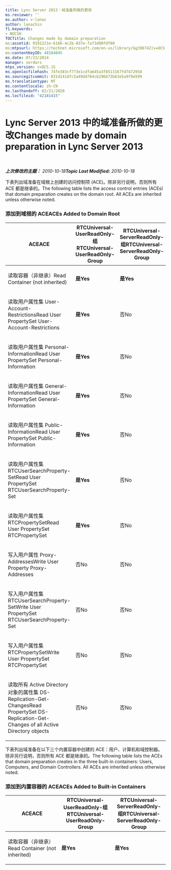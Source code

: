 ```yaml
---
title: Lync Server 2013：域准备所做的更改
ms.reviewer: ''
ms.author: v-lanac
author: lanachin
f1.keywords:
- NOCSH
TOCTitle: Changes made by domain preparation
ms:assetid: 9191221e-6166-4c2b-837e-fa73d90fdf80
ms:mtpsurl: https://technet.microsoft.com/en-us/library/Gg398742(v=OCS.15)
ms:contentKeyID: 48184845
ms.date: 07/23/2014
manager: serdars
mtps_version: v=OCS.15
ms.openlocfilehash: 74fe383cf773e1cdfa645a3f8513167fd7472958
ms.sourcegitcommit: 831d141dfc5a49dd764cb296b73b63e5a9f8e599
ms.translationtype: MT
ms.contentlocale: zh-CN
ms.lasthandoff: 02/21/2020
ms.locfileid: "42181415"
---
```

<div data-xmlns="http://www.w3.org/1999/xhtml">

<div class="topic" data-xmlns="http://www.w3.org/1999/xhtml" data-msxsl="urn:schemas-microsoft-com:xslt" data-cs="https://msdn.microsoft.com/">

<div data-asp="https://msdn2.microsoft.com/asp">

# <a name="changes-made-by-domain-preparation-in-lync-server-2013"></a><span data-ttu-id="1387d-102">Lync Server 2013 中的域准备所做的更改</span><span class="sxs-lookup"><span data-stu-id="1387d-102">Changes made by domain preparation in Lync Server 2013</span></span>

</div>

<div id="mainSection">

<div id="mainBody">

<span> </span>

<span data-ttu-id="1387d-103">_**上次修改的主题：** 2010-10-18_</span><span class="sxs-lookup"><span data-stu-id="1387d-103">_**Topic Last Modified:** 2010-10-18_</span></span>

<span data-ttu-id="1387d-p101">下表列出域准备在域根上创建的访问控制项 (ACE)。除非另行说明，否则所有 ACE 都是继承的。</span><span class="sxs-lookup"><span data-stu-id="1387d-p101">The following table lists the access control entries (ACEs) that domain preparation creates on the domain root. All ACEs are inherited unless otherwise noted.</span></span>

<div id="sectionSection0" class="section">

### <a name="aces-added-to-domain-root"></a><span data-ttu-id="1387d-106">添加到域根的 ACE</span><span class="sxs-lookup"><span data-stu-id="1387d-106">ACEs Added to Domain Root</span></span>

<table style="width:100%;">
<colgroup>
<col style="width: 16%" />
<col style="width: 16%" />
<col style="width: 16%" />
<col style="width: 16%" />
<col style="width: 16%" />
<col style="width: 16%" />
</colgroup>
<thead>
<tr class="header">
<th><span data-ttu-id="1387d-107">ACE</span><span class="sxs-lookup"><span data-stu-id="1387d-107">ACE</span></span></th>
<th><span data-ttu-id="1387d-108">RTCUniversal-UserReadOnly-组</span><span class="sxs-lookup"><span data-stu-id="1387d-108">RTCUniversal-UserReadOnly-Group</span></span></th>
<th><span data-ttu-id="1387d-109">RTCUniversal-ServerReadOnly-组</span><span class="sxs-lookup"><span data-stu-id="1387d-109">RTCUniversal-ServerReadOnly-Group</span></span></th>
<th><span data-ttu-id="1387d-110">RTCUniversal-UserAdmins</span><span class="sxs-lookup"><span data-stu-id="1387d-110">RTCUniversal-UserAdmins</span></span></th>
<th><span data-ttu-id="1387d-111">RTCHSUniversal-服务</span><span class="sxs-lookup"><span data-stu-id="1387d-111">RTCHSUniversal-Services</span></span></th>
<th><span data-ttu-id="1387d-112">已通过身份验证-用户</span><span class="sxs-lookup"><span data-stu-id="1387d-112">Authenticated-Users</span></span></th>
</tr>
</thead>
<tbody>
<tr class="odd">
<td><p><span data-ttu-id="1387d-113">读取容器（非继承）</span><span class="sxs-lookup"><span data-stu-id="1387d-113">Read Container (not inherited)</span></span></p></td>
<td><p><span data-ttu-id="1387d-114"><strong>是</strong></span><span class="sxs-lookup"><span data-stu-id="1387d-114"><strong>Yes</strong></span></span></p></td>
<td><p><span data-ttu-id="1387d-115"><strong>是</strong></span><span class="sxs-lookup"><span data-stu-id="1387d-115"><strong>Yes</strong></span></span></p></td>
<td><p><span data-ttu-id="1387d-116">否</span><span class="sxs-lookup"><span data-stu-id="1387d-116">No</span></span></p></td>
<td><p><span data-ttu-id="1387d-117">否</span><span class="sxs-lookup"><span data-stu-id="1387d-117">No</span></span></p></td>
<td><p><span data-ttu-id="1387d-118">否</span><span class="sxs-lookup"><span data-stu-id="1387d-118">No</span></span></p></td>
</tr>
<tr class="even">
<td><p><span data-ttu-id="1387d-119">读取用户属性集 User-Account-Restrictions</span><span class="sxs-lookup"><span data-stu-id="1387d-119">Read User PropertySet User-Account-Restrictions</span></span></p></td>
<td><p><span data-ttu-id="1387d-120"><strong>是</strong></span><span class="sxs-lookup"><span data-stu-id="1387d-120"><strong>Yes</strong></span></span></p></td>
<td><p><span data-ttu-id="1387d-121">否</span><span class="sxs-lookup"><span data-stu-id="1387d-121">No</span></span></p></td>
<td><p><span data-ttu-id="1387d-122">否</span><span class="sxs-lookup"><span data-stu-id="1387d-122">No</span></span></p></td>
<td><p><span data-ttu-id="1387d-123">否</span><span class="sxs-lookup"><span data-stu-id="1387d-123">No</span></span></p></td>
<td><p><span data-ttu-id="1387d-124">否</span><span class="sxs-lookup"><span data-stu-id="1387d-124">No</span></span></p></td>
</tr>
<tr class="odd">
<td><p><span data-ttu-id="1387d-125">读取用户属性集 Personal-Information</span><span class="sxs-lookup"><span data-stu-id="1387d-125">Read User PropertySet Personal-Information</span></span></p></td>
<td><p><span data-ttu-id="1387d-126"><strong>是</strong></span><span class="sxs-lookup"><span data-stu-id="1387d-126"><strong>Yes</strong></span></span></p></td>
<td><p><span data-ttu-id="1387d-127">否</span><span class="sxs-lookup"><span data-stu-id="1387d-127">No</span></span></p></td>
<td><p><span data-ttu-id="1387d-128">否</span><span class="sxs-lookup"><span data-stu-id="1387d-128">No</span></span></p></td>
<td><p><span data-ttu-id="1387d-129">否</span><span class="sxs-lookup"><span data-stu-id="1387d-129">No</span></span></p></td>
<td><p><span data-ttu-id="1387d-130">否</span><span class="sxs-lookup"><span data-stu-id="1387d-130">No</span></span></p></td>
</tr>
<tr class="even">
<td><p><span data-ttu-id="1387d-131">读取用户属性集 General-Information</span><span class="sxs-lookup"><span data-stu-id="1387d-131">Read User PropertySet General-Information</span></span></p></td>
<td><p><span data-ttu-id="1387d-132"><strong>是</strong></span><span class="sxs-lookup"><span data-stu-id="1387d-132"><strong>Yes</strong></span></span></p></td>
<td><p><span data-ttu-id="1387d-133">否</span><span class="sxs-lookup"><span data-stu-id="1387d-133">No</span></span></p></td>
<td><p><span data-ttu-id="1387d-134">否</span><span class="sxs-lookup"><span data-stu-id="1387d-134">No</span></span></p></td>
<td><p><span data-ttu-id="1387d-135">否</span><span class="sxs-lookup"><span data-stu-id="1387d-135">No</span></span></p></td>
<td><p><span data-ttu-id="1387d-136">否</span><span class="sxs-lookup"><span data-stu-id="1387d-136">No</span></span></p></td>
</tr>
<tr class="odd">
<td><p><span data-ttu-id="1387d-137">读取用户属性集 Public-Information</span><span class="sxs-lookup"><span data-stu-id="1387d-137">Read User PropertySet Public-Information</span></span></p></td>
<td><p><span data-ttu-id="1387d-138"><strong>是</strong></span><span class="sxs-lookup"><span data-stu-id="1387d-138"><strong>Yes</strong></span></span></p></td>
<td><p><span data-ttu-id="1387d-139">否</span><span class="sxs-lookup"><span data-stu-id="1387d-139">No</span></span></p></td>
<td><p><span data-ttu-id="1387d-140">否</span><span class="sxs-lookup"><span data-stu-id="1387d-140">No</span></span></p></td>
<td><p><span data-ttu-id="1387d-141">否</span><span class="sxs-lookup"><span data-stu-id="1387d-141">No</span></span></p></td>
<td><p><span data-ttu-id="1387d-142">否</span><span class="sxs-lookup"><span data-stu-id="1387d-142">No</span></span></p></td>
</tr>
<tr class="even">
<td><p><span data-ttu-id="1387d-143">读取用户属性集 RTCUserSearchProperty-Set</span><span class="sxs-lookup"><span data-stu-id="1387d-143">Read User PropertySet RTCUserSearchProperty-Set</span></span></p></td>
<td><p><span data-ttu-id="1387d-144"><strong>是</strong></span><span class="sxs-lookup"><span data-stu-id="1387d-144"><strong>Yes</strong></span></span></p></td>
<td><p><span data-ttu-id="1387d-145">否</span><span class="sxs-lookup"><span data-stu-id="1387d-145">No</span></span></p></td>
<td><p><span data-ttu-id="1387d-146">否</span><span class="sxs-lookup"><span data-stu-id="1387d-146">No</span></span></p></td>
<td><p><span data-ttu-id="1387d-147">否</span><span class="sxs-lookup"><span data-stu-id="1387d-147">No</span></span></p></td>
<td><p><span data-ttu-id="1387d-148"><strong>是</strong></span><span class="sxs-lookup"><span data-stu-id="1387d-148"><strong>Yes</strong></span></span></p></td>
</tr>
<tr class="odd">
<td><p><span data-ttu-id="1387d-149">读取用户属性集 RTCPropertySet</span><span class="sxs-lookup"><span data-stu-id="1387d-149">Read User PropertySet RTCPropertySet</span></span></p></td>
<td><p><span data-ttu-id="1387d-150"><strong>是</strong></span><span class="sxs-lookup"><span data-stu-id="1387d-150"><strong>Yes</strong></span></span></p></td>
<td><p><span data-ttu-id="1387d-151">否</span><span class="sxs-lookup"><span data-stu-id="1387d-151">No</span></span></p></td>
<td><p><span data-ttu-id="1387d-152">否</span><span class="sxs-lookup"><span data-stu-id="1387d-152">No</span></span></p></td>
<td><p><span data-ttu-id="1387d-153">否</span><span class="sxs-lookup"><span data-stu-id="1387d-153">No</span></span></p></td>
<td><p><span data-ttu-id="1387d-154">否</span><span class="sxs-lookup"><span data-stu-id="1387d-154">No</span></span></p></td>
</tr>
<tr class="even">
<td><p><span data-ttu-id="1387d-155">写入用户属性 Proxy-Addresses</span><span class="sxs-lookup"><span data-stu-id="1387d-155">Write User Property Proxy-Addresses</span></span></p></td>
<td><p><span data-ttu-id="1387d-156">否</span><span class="sxs-lookup"><span data-stu-id="1387d-156">No</span></span></p></td>
<td><p><span data-ttu-id="1387d-157">否</span><span class="sxs-lookup"><span data-stu-id="1387d-157">No</span></span></p></td>
<td><p><span data-ttu-id="1387d-158"><strong>是</strong></span><span class="sxs-lookup"><span data-stu-id="1387d-158"><strong>Yes</strong></span></span></p></td>
<td><p><span data-ttu-id="1387d-159">否</span><span class="sxs-lookup"><span data-stu-id="1387d-159">No</span></span></p></td>
<td><p><span data-ttu-id="1387d-160">否</span><span class="sxs-lookup"><span data-stu-id="1387d-160">No</span></span></p></td>
</tr>
<tr class="odd">
<td><p><span data-ttu-id="1387d-161">写入用户属性集 RTCUserSearchProperty-Set</span><span class="sxs-lookup"><span data-stu-id="1387d-161">Write User PropertySet RTCUserSearchProperty-Set</span></span></p></td>
<td><p><span data-ttu-id="1387d-162">否</span><span class="sxs-lookup"><span data-stu-id="1387d-162">No</span></span></p></td>
<td><p><span data-ttu-id="1387d-163">否</span><span class="sxs-lookup"><span data-stu-id="1387d-163">No</span></span></p></td>
<td><p><span data-ttu-id="1387d-164"><strong>是</strong></span><span class="sxs-lookup"><span data-stu-id="1387d-164"><strong>Yes</strong></span></span></p></td>
<td><p><span data-ttu-id="1387d-165">否</span><span class="sxs-lookup"><span data-stu-id="1387d-165">No</span></span></p></td>
<td><p><span data-ttu-id="1387d-166">否</span><span class="sxs-lookup"><span data-stu-id="1387d-166">No</span></span></p></td>
</tr>
<tr class="even">
<td><p><span data-ttu-id="1387d-167">写入用户属性集 RTCPropertySet</span><span class="sxs-lookup"><span data-stu-id="1387d-167">Write User PropertySet RTCPropertySet</span></span></p></td>
<td><p><span data-ttu-id="1387d-168">否</span><span class="sxs-lookup"><span data-stu-id="1387d-168">No</span></span></p></td>
<td><p><span data-ttu-id="1387d-169">否</span><span class="sxs-lookup"><span data-stu-id="1387d-169">No</span></span></p></td>
<td><p><span data-ttu-id="1387d-170"><strong>是</strong></span><span class="sxs-lookup"><span data-stu-id="1387d-170"><strong>Yes</strong></span></span></p></td>
<td><p><span data-ttu-id="1387d-171">否</span><span class="sxs-lookup"><span data-stu-id="1387d-171">No</span></span></p></td>
<td><p><span data-ttu-id="1387d-172">否</span><span class="sxs-lookup"><span data-stu-id="1387d-172">No</span></span></p></td>
</tr>
<tr class="odd">
<td><p><span data-ttu-id="1387d-173">读取所有 Active Directory 对象的属性集 DS-Replication-Get-Changes</span><span class="sxs-lookup"><span data-stu-id="1387d-173">Read PropertySet DS-Replication-Get-Changes of all Active Directory objects</span></span></p></td>
<td><p><span data-ttu-id="1387d-174">否</span><span class="sxs-lookup"><span data-stu-id="1387d-174">No</span></span></p></td>
<td><p><span data-ttu-id="1387d-175">否</span><span class="sxs-lookup"><span data-stu-id="1387d-175">No</span></span></p></td>
<td><p><span data-ttu-id="1387d-176">否</span><span class="sxs-lookup"><span data-stu-id="1387d-176">No</span></span></p></td>
<td><p><span data-ttu-id="1387d-177"><strong>是</strong></span><span class="sxs-lookup"><span data-stu-id="1387d-177"><strong>Yes</strong></span></span></p></td>
<td><p><span data-ttu-id="1387d-178">否</span><span class="sxs-lookup"><span data-stu-id="1387d-178">No</span></span></p></td>
</tr>
</tbody>
</table>


<span data-ttu-id="1387d-p102">下表列出域准备在以下三个内置容器中创建的 ACE：用户、计算机和域控制器。除非另行说明，否则所有 ACE 都是继承的。</span><span class="sxs-lookup"><span data-stu-id="1387d-p102">The following table lists the ACEs that domain preparation creates in the three built-in containers: Users, Computers, and Domain Controllers. All ACEs are inherited unless otherwise noted.</span></span>

### <a name="aces-added-to-built-in-containers"></a><span data-ttu-id="1387d-181">添加到内置容器的 ACE</span><span class="sxs-lookup"><span data-stu-id="1387d-181">ACEs Added to Built-in Containers</span></span>

<table>
<colgroup>
<col style="width: 33%" />
<col style="width: 33%" />
<col style="width: 33%" />
</colgroup>
<thead>
<tr class="header">
<th><span data-ttu-id="1387d-182">ACE</span><span class="sxs-lookup"><span data-stu-id="1387d-182">ACE</span></span></th>
<th><span data-ttu-id="1387d-183">RTCUniversal-UserReadOnly-组</span><span class="sxs-lookup"><span data-stu-id="1387d-183">RTCUniversal-UserReadOnly-Group</span></span></th>
<th><span data-ttu-id="1387d-184">RTCUniversal-ServerReadOnly-组</span><span class="sxs-lookup"><span data-stu-id="1387d-184">RTCUniversal-ServerReadOnly-Group</span></span></th>
</tr>
</thead>
<tbody>
<tr class="odd">
<td><p><span data-ttu-id="1387d-185">读取容器（非继承）</span><span class="sxs-lookup"><span data-stu-id="1387d-185">Read Container (not inherited)</span></span></p></td>
<td><p><span data-ttu-id="1387d-186"><strong>是</strong></span><span class="sxs-lookup"><span data-stu-id="1387d-186"><strong>Yes</strong></span></span></p></td>
<td><p><span data-ttu-id="1387d-187"><strong>是</strong></span><span class="sxs-lookup"><span data-stu-id="1387d-187"><strong>Yes</strong></span></span></p></td>
</tr>
</tbody>
</table>


</div>

</div>

<span> </span>

</div>

</div>

</div>

